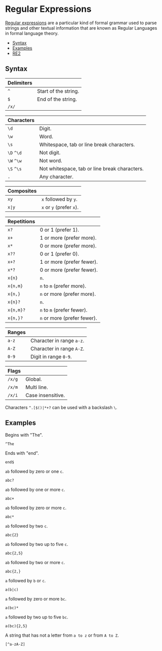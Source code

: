 # Regular Expressions

[Regular expressions](https://en.wikipedia.org/wiki/Regular_expression) are a particular kind of formal grammar used to parse strings and other textual information that are known as Regular Languages in formal language theory.

* [Syntax](#syntax)
* [Examples](#examples)
* [RE2](https://github.com/google/re2/wiki/Syntax)

## Syntax

| Delimiters | |
| - | - |
| `^` | Start of the string. |
| `$` | End of the string. |
| `/x/` |  |

| Characters | |
| - | - |
| `\d` | Digit. |
| `\w` | Word. |
| `\s` | Whitespace, tab or line break characters. |
| `\D` `^\d` | Not digit. |
| `\W` `^\w` | Not word. |
| `\S` `^\s` | Not whitespace, tab or line break characters. |
| `.` | Any character. |

| Composites | |
| - | - |
| `xy` | `x` followed by `y`. |
| `x\|y` | `x` or `y` (prefer `x`). |

| Repetitions | |
| - | - |
| `x?` | 0 or 1 (prefer 1). |
| `x+` | 1 or more (prefer more). |
| `x*` | 0 or more (prefer more). |
| `x??` | 0 or 1 (prefer 0). |
| `x+?` | 1 or more (prefer fewer). |
| `x*?` | 0 or more (prefer fewer). |
| `x{n}` | `n`. |
| `x{n,m}` | `n` to `m` (prefer more). |
| `x{n,}` | `n` or more (prefer more). |
| `x{n}?` | `n`. |
| `x{n,m}?` | `n` to `m` (prefer fewer). |
| `x{n,}?` | `n` or more (prefer fewer). |

| Ranges | |
| - | - |
| `a-z` | Character in range `a-z`. |
| `A-Z` | Character in range `A-Z`. |
| `0-9` | Digit in range `0-9`. |

| Flags | |
| - | - |
| `/x/g` | Global. |
| `/x/m` | Multi line. |
| `/x/i` | Case insensitive. |

Characters `^.[$()|*+?` can be used with a backslash `\`.

## Examples

Begins with "The".
```
^The
```

Ends with "end".
```
end$
```

`ab` followed by zero or one `c`.
```
abc?
```

`ab` followed by one or more `c`.
```
abc+
```

`ab` followed by zero or more `c`.
```
abc*
```

`ab` followed by two `c`.
```
abc{2}
```

`ab` followed by two up to five `c`.
```
abc{2,5}
```

`ab` followed by two or more `c`.
```
abc{2,}
```

`a` followed by `b` or `c`.
```
a(b|c)
```

`a` followed by zero or more `bc`.
```
a(bc)*
```

`a` followed by two up to five `bc`.
```
a(bc){2,5}
```

A string that has not a letter from `a to z` or from `A to Z`.
```
[^a-zA-Z]
```
